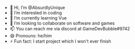 - 👋 Hi, I’m @AbsurdlyUnique
- 👀 I’m interested in coding
- 🌱 I’m currently learning Vue
- 💞️ I’m looking to collaborate on software and games
- 📫 You can reach me via discord at GameDevBubble#9742
- 😄 Pronouns: he/him
- ⚡ Fun fact: I start project which I won't ever finish

<!---
AbsurdlyUnique/AbsurdlyUnique is a ✨ special ✨ repository because its `README.md` (this file) appears on your GitHub profile.
You can click the Preview link to take a look at your changes.
--->
